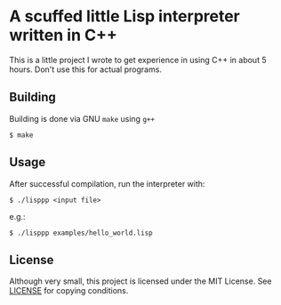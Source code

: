 # A scuffed little Lisp interpreter written in C++

This is a little project I wrote to get experience in using C++ in about 5 hours. Don't use this for actual programs.

## Building

Building is done via GNU `make` using `g++`

```console
$ make
```

## Usage

After successful compilation, run the interpreter with:

```console
$ ./lisppp <input file>
```

e.g.:

```console
$ ./lisppp examples/hello_world.lisp
```

## License

Although very small, this project is licensed under the MIT License. See [LICENSE](./LICENSE) for copying conditions.
